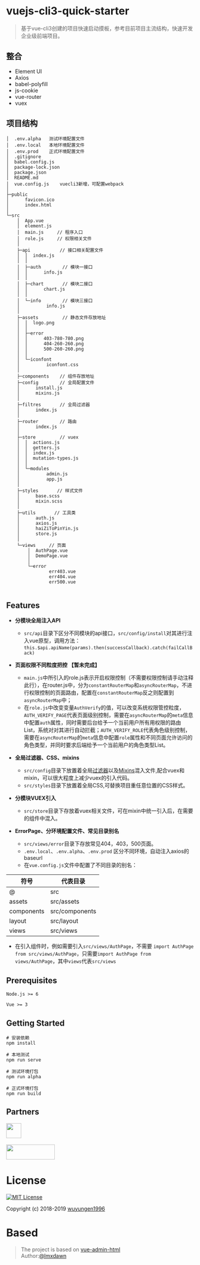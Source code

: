 # vuejs-cli3-quick-starter

> 基于vue-cli3创建的项目快速启动摸板，参考目前项目主流结构，快速开发企业级前端项目。

## 整合
- Element UI
- Axios
- babel-polyfill
- js-cookie
- vue-router
- vuex

## 项目结构

```
│  .env.alpha   测试环境配置文件
│  .env.local   本地环境配置文件
│  .env.prod    正式环境配置文件
│  .gitignore
│  babel.config.js
│  package-lock.json
│  package.json
│  README.md
│  vue.config.js    vuecli3新增，可配置webpack
│  
├─public
│      favicon.ico
│      index.html
│      
└─src
    │  App.vue
    │  element.js
    │  main.js     // 程序入口
    │  role.js     // 权限相关文件
    │  
    ├─api           // 接口相关配置文件
    │  │  index.js
    │  │  
    │  ├─auth        // 模块一接口
    │  │      info.js
    │  │      
    │  ├─chart       // 模块二接口
    │  │      chart.js
    │  │      
    │  └─info        // 模块三接口
    │          info.js
    │          
    ├─assets         // 静态文件存放地址
    │  │  logo.png
    │  │  
    │  ├─error
    │  │      403-780-780.png
    │  │      404-260-260.png
    │  │      500-260-260.png
    │  │      
    │  └─iconfont
    │          iconfont.css
    │          
    ├─components    // 组件存放地址
    ├─config        // 全局配置文件
    │      install.js
    │      mixins.js
    │      
    ├─filtres       // 全局过滤器
    │      index.js
    │      
    ├─router        // 路由
    │      index.js
    │      
    ├─store         // vuex
    │  │  actions.js
    │  │  getters.js
    │  │  index.js
    │  │  mutation-types.js
    │  │  
    │  └─modules
    │          admin.js
    │          app.js
    │          
    ├─styles       // 样式文件
    │      base.scss
    │      mixin.scss
    │      
    ├─utils       // 工具类
    │      auth.js
    │      axios.js
    │      haiZiToPinYin.js
    │      store.js
    │      
    └─views     // 页面
        │  AuthPage.vue
        │  DemoPage.vue
        │  
        └─error
                err403.vue
                err404.vue
                err500.vue
                
```

## Features

- **分模块全局注入API**
  - `src/api`目录下区分不同模块的api接口，`src/config/install`对其进行注入vue原型，调用方法：
     `this.$api.apiName(params).then(successCallback).catch(failCallBack)`
     
  
- **页面权限不同粒度把控 【暂未完成】**
  - `main.js`中所引入的role.js表示开启权限控制（不需要权限控制请手动注释此行），在router.js中，分为`constantRouterMap`和`asyncRouterMap`，不进行权限控制的页面路由，配置在`constantRouterMap`反之则配置到`asyncRouterMap`中；
  - 在`role.js`中改变变量`AuthVerify`的值，可以改变系统权限管控粒度，`AUTH_VERIFY_PAGE`代表页面级别控制，需要在`asyncRouterMap`的`meta`信息中配置`auth`属性，同时需要后台给予一个当前用户所有用权限的路由List，系统对对其进行自动拦截；`AUTH_VERIFY_ROLE`代表角色级别控制，需要在`asyncRouterMap`的`meta`信息中配置`role`属性和不同页面允许访问的角色类型，并同时要求后端给予一个当前用户的角色类型List。
  
- **全局过滤器、CSS、mixins**
  - `src/config`目录下放置着全局[过滤器](https://cn.vuejs.org/v2/guide/filters.html#ad)以及[Mixins](https://cn.vuejs.org/v2/guide/mixins.html#%E5%85%A8%E5%B1%80%E6%B7%B7%E5%85%A5)混入文件,配合vuex和mixin，可以很大程度上减少vuex的引入代码。
  - `src/styles`目录下放置着全局CSS,可替换项目重任意位置的CSS样式。
  
- **分模块VUEX引入**
  - `src/store`目录下存放着vuex相关文件，可在mixin中统一引入后，在需要的组件中混入。
  
- **ErrorPage、分环境配置文件、常见目录别名**
  - `src/views/error`目录下存放常见404，403，500页面。
  - `.env.local`、`.env.alpha`、`.env.prod` 区分不同环境，自动注入axios的baseurl
  - 在`vue.config.js`文件中配置了不同目录的别名：
  
符号  | 代表目录 |
--------- | --------|
@  | src |
assets  | src/assets |
components  | src/components |
layout  | src/layout |
views  | src/views |
   - 在引入组件时，例如需要引入`src/views/AuthPage`，不需要 `import AuthPage from src/views/AuthPage`，只需要`import AuthPage from views/AuthPage`，其中`views`代表`src/views`
   
  
## Prerequisites
```
Node.js >= 6

Vue >= 3
```
## Getting Started
```
# 安装依赖
npm install 

# 本地测试
npm run serve 

# 测试环境打包
npm run alpha

# 正式环境打包
npm run build
```

## Partners
>
<a href="https://yapi.ymfe.org/"><img src="https://yapi.ymfe.org/documents/images/logo_header@2x.png" width="40" height="40"/></a>
<br/>
<br/>
<a href="https://jenkins.io/"><img src="https://upload.wikimedia.org/wikipedia/commons/thumb/e/e3/Jenkins_logo_with_title.svg/375px-Jenkins_logo_with_title.svg.png" width="130" height="40"/></a>



# License

[![MIT License](https://img.shields.io/badge/license-MIT-blue.svg?style=flat)](/content/LICENSE) 

Copyright (c) 2018-2019 [wuyungen1996](https://github.com/wuyungen1996)

# Based

> The project is based on [vue-admin-html](https://github.com/lmxdawn/vue-admin-html)  
Author:[@lmxdawn](https://github.com/lmxdawn)
